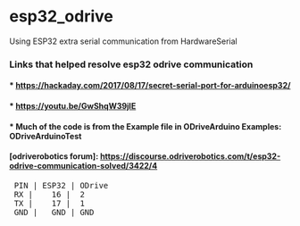# esp32_odrive

Using ESP32 extra serial communication from HardwareSerial
### Links that helped resolve esp32 odrive communication
#### * https://hackaday.com/2017/08/17/secret-serial-port-for-arduinoesp32/
#### * https://youtu.be/GwShqW39jlE
#### * Much of the code is from the Example file in ODriveArduino Examples: **ODriveArduinoTest**

#### [odriverobotics forum]: https://discourse.odriverobotics.com/t/esp32-odrive-communication-solved/3422/4
<pre>
 PIN | ESP32 | ODrive
 RX |    16 |  2
 TX |    17 |  1
 GND |   GND | GND
</pre>
